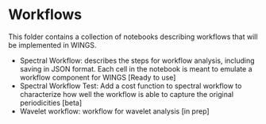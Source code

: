 # Workflows

This folder contains a collection of notebooks describing workflows that will be
implemented in WINGS.

* Spectral Workflow: describes the steps for workflow analysis, including saving in JSON format. Each cell in the notebook is meant to emulate a workflow component for WINGS [Ready to use]
* Spectral Workflow Test: Add a cost function to spectral workflow to characterize how well the workflow is able to capture the original periodicities [beta]
* Wavelet workflow: workflow for wavelet analysis [in prep]
